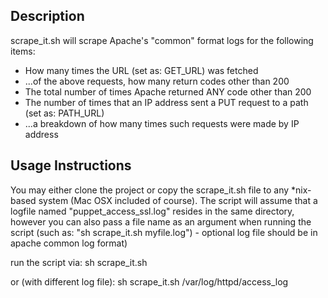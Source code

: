 ## Description

scrape_it.sh will scrape Apache's "common" format logs for the following items:
* How many times the URL (set as: GET_URL) was fetched
 * ...of the above requests, how many return codes other than 200
* The total number of times Apache returned ANY code other than 200
* The number of times that an IP address sent a PUT request to a path (set as: PATH_URL)
 * ...a breakdown of how many times such requests were made by IP address

## Usage Instructions
You may either clone the project or copy the scrape_it.sh file to any *nix-based system (Mac OSX included of course). The script will assume that a logfile named "puppet_access_ssl.log" resides in the same directory, however you can also pass a file name as an argument when running the script (such as: "sh scrape_it.sh myfile.log") - optional log file should be in apache common log format)

run the script via:
    sh scrape_it.sh

or (with different log file):
    sh scrape_it.sh /var/log/httpd/access_log